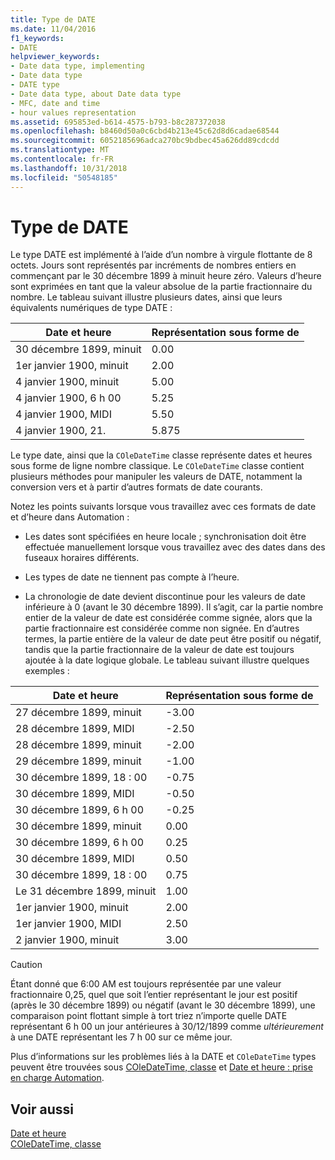 ```yaml
---
title: Type de DATE
ms.date: 11/04/2016
f1_keywords:
- DATE
helpviewer_keywords:
- Date data type, implementing
- Date data type
- DATE type
- Date data type, about Date data type
- MFC, date and time
- hour values representation
ms.assetid: 695853ed-b614-4575-b793-b8c287372038
ms.openlocfilehash: b8460d50a0c6cbd4b213e45c62d8d6cadae68544
ms.sourcegitcommit: 6052185696adca270bc9bdbec45a626dd89cdcdd
ms.translationtype: MT
ms.contentlocale: fr-FR
ms.lasthandoff: 10/31/2018
ms.locfileid: "50548185"
---
```

# <a name="date-type"></a>Type de DATE

Le type DATE est implémenté à l’aide d’un nombre à virgule flottante de 8 octets. Jours sont représentés par incréments de nombres entiers en commençant par le 30 décembre 1899 à minuit heure zéro. Valeurs d’heure sont exprimées en tant que la valeur absolue de la partie fractionnaire du nombre. Le tableau suivant illustre plusieurs dates, ainsi que leurs équivalents numériques de type DATE :

|Date et heure|Représentation sous forme de|
|-------------------|--------------------|
|30 décembre 1899, minuit|0.00|
|1er janvier 1900, minuit|2.00|
|4 janvier 1900, minuit|5.00|
|4 janvier 1900, 6 h 00|5.25|
|4 janvier 1900, MIDI|5.50|
|4 janvier 1900, 21.|5.875|

Le type date, ainsi que la `COleDateTime` classe représente dates et heures sous forme de ligne nombre classique. Le `COleDateTime` classe contient plusieurs méthodes pour manipuler les valeurs de DATE, notamment la conversion vers et à partir d’autres formats de date courants.

Notez les points suivants lorsque vous travaillez avec ces formats de date et d’heure dans Automation :

- Les dates sont spécifiées en heure locale ; synchronisation doit être effectuée manuellement lorsque vous travaillez avec des dates dans des fuseaux horaires différents.

- Les types de date ne tiennent pas compte à l’heure.

- La chronologie de date devient discontinue pour les valeurs de date inférieure à 0 (avant le 30 décembre 1899). Il s’agit, car la partie nombre entier de la valeur de date est considérée comme signée, alors que la partie fractionnaire est considérée comme non signée. En d’autres termes, la partie entière de la valeur de date peut être positif ou négatif, tandis que la partie fractionnaire de la valeur de date est toujours ajoutée à la date logique globale. Le tableau suivant illustre quelques exemples :

|Date et heure|Représentation sous forme de|
|-------------------|--------------------|
|27 décembre 1899, minuit|-3.00|
|28 décembre 1899, MIDI|-2.50|
|28 décembre 1899, minuit|-2.00|
|29 décembre 1899, minuit|-1.00|
|30 décembre 1899, 18 : 00|-0.75|
|30 décembre 1899, MIDI|-0.50|
|30 décembre 1899, 6 h 00|-0.25|
|30 décembre 1899, minuit|0.00|
|30 décembre 1899, 6 h 00|0.25|
|30 décembre 1899, MIDI|0.50|
|30 décembre 1899, 18 : 00|0.75|
|Le 31 décembre 1899, minuit|1.00|
|1er janvier 1900, minuit|2.00|
|1er janvier 1900, MIDI|2.50|
|2 janvier 1900, minuit|3.00|

> [!CAUTION]
>  Étant donné que 6:00 AM est toujours représentée par une valeur fractionnaire 0,25, quel que soit l’entier représentant le jour est positif (après le 30 décembre 1899) ou négatif (avant le 30 décembre 1899), une comparaison point flottant simple à tort triez n’importe quelle DATE représentant 6 h 00 un jour antérieures à 30/12/1899 comme *ultérieurement* à une DATE représentant les 7 h 00 sur ce même jour.

Plus d’informations sur les problèmes liés à la DATE et `COleDateTime` types peuvent être trouvées sous [COleDateTime, classe](../atl-mfc-shared/reference/coledatetime-class.md) et [Date et heure : prise en charge Automation](../atl-mfc-shared/date-and-time-automation-support.md).

## <a name="see-also"></a>Voir aussi

[Date et heure](../atl-mfc-shared/date-and-time.md)<br/>
[COleDateTime, classe](../atl-mfc-shared/reference/coledatetime-class.md)

